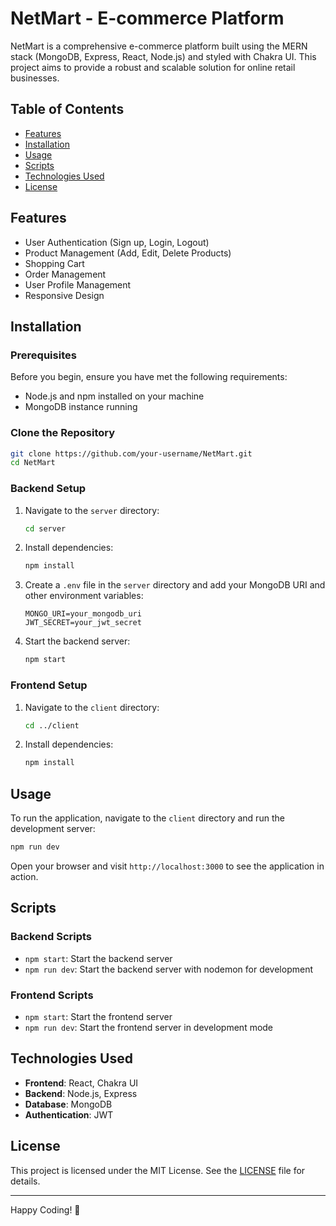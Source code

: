 # NetMart - E-commerce Platform

NetMart is a comprehensive e-commerce platform built using the MERN stack (MongoDB, Express, React, Node.js) and styled with Chakra UI. This project aims to provide a robust and scalable solution for online retail businesses.

## Table of Contents

- [Features](#features)
- [Installation](#installation)
- [Usage](#usage)
- [Scripts](#scripts)
- [Technologies Used](#technologies-used)
- [License](#license)

## Features

- User Authentication (Sign up, Login, Logout)
- Product Management (Add, Edit, Delete Products)
- Shopping Cart
- Order Management
- User Profile Management
- Responsive Design

## Installation

### Prerequisites

Before you begin, ensure you have met the following requirements:

- Node.js and npm installed on your machine
- MongoDB instance running

### Clone the Repository

```bash
git clone https://github.com/your-username/NetMart.git
cd NetMart
```

### Backend Setup

1. Navigate to the `server` directory:

    ```bash
    cd server
    ```

2. Install dependencies:

    ```bash
    npm install
    ```

3. Create a `.env` file in the `server` directory and add your MongoDB URI and other environment variables:

    ```env
    MONGO_URI=your_mongodb_uri
    JWT_SECRET=your_jwt_secret
    ```

4. Start the backend server:

    ```bash
    npm start
    ```

### Frontend Setup

1. Navigate to the `client` directory:

    ```bash
    cd ../client
    ```

2. Install dependencies:

    ```bash
    npm install
    ```

## Usage

To run the application, navigate to the `client` directory and run the development server:

```bash
npm run dev
```

Open your browser and visit `http://localhost:3000` to see the application in action.

## Scripts

### Backend Scripts

- `npm start`: Start the backend server
- `npm run dev`: Start the backend server with nodemon for development

### Frontend Scripts

- `npm start`: Start the frontend server
- `npm run dev`: Start the frontend server in development mode

## Technologies Used

- **Frontend**: React, Chakra UI
- **Backend**: Node.js, Express
- **Database**: MongoDB
- **Authentication**: JWT


## License

This project is licensed under the MIT License. See the [LICENSE](LICENSE) file for details.

---

Happy Coding! 🌟
